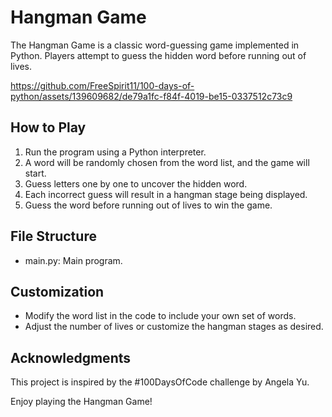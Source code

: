 # Hangman Game
The Hangman Game is a classic word-guessing game implemented in Python. Players attempt to guess the hidden word before running out of lives.

https://github.com/FreeSpirit11/100-days-of-python/assets/139609682/de79a1fc-f84f-4019-be15-0337512c73c9

## How to Play
1. Run the program using a Python interpreter.
2. A word will be randomly chosen from the word list, and the game will start.
3. Guess letters one by one to uncover the hidden word.
4. Each incorrect guess will result in a hangman stage being displayed.
5. Guess the word before running out of lives to win the game.

## File Structure
- main.py: Main program.

## Customization
- Modify the word list in the code to include your own set of words.
- Adjust the number of lives or customize the hangman stages as desired.

## Acknowledgments
This project is inspired by the #100DaysOfCode challenge by Angela Yu. 

Enjoy playing the Hangman Game!





